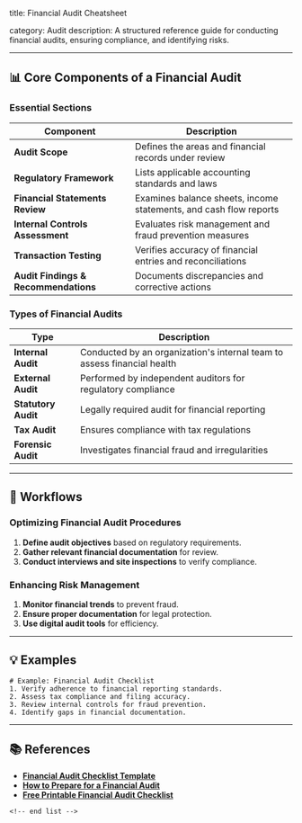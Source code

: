 title: Financial Audit Cheatsheet

category: Audit
description: A structured reference guide for conducting financial audits, ensuring compliance, and identifying risks.

---

## 📊 **Core Components of a Financial Audit**

### **Essential Sections**

| Component                                  | Description                                                       |
| ------------------------------------------ | ----------------------------------------------------------------- |
| **Audit Scope**                      | Defines the areas and financial records under review              |
| **Regulatory Framework**             | Lists applicable accounting standards and laws                    |
| **Financial Statements Review**      | Examines balance sheets, income statements, and cash flow reports |
| **Internal Controls Assessment**     | Evaluates risk management and fraud prevention measures           |
| **Transaction Testing**              | Verifies accuracy of financial entries and reconciliations        |
| **Audit Findings & Recommendations** | Documents discrepancies and corrective actions                    |

### **Types of Financial Audits**

| Type                      | Description                                                             |
| ------------------------- | ----------------------------------------------------------------------- |
| **Internal Audit**  | Conducted by an organization's internal team to assess financial health |
| **External Audit**  | Performed by independent auditors for regulatory compliance             |
| **Statutory Audit** | Legally required audit for financial reporting                          |
| **Tax Audit**       | Ensures compliance with tax regulations                                 |
| **Forensic Audit**  | Investigates financial fraud and irregularities                         |

---

## 🔄 **Workflows**

### **Optimizing Financial Audit Procedures**

1. **Define audit objectives** based on regulatory requirements.
2. **Gather relevant financial documentation** for review.
3. **Conduct interviews and site inspections** to verify compliance.

### **Enhancing Risk Management**

1. **Monitor financial trends** to prevent fraud.
2. **Ensure proper documentation** for legal protection.
3. **Use digital audit tools** for efficiency.

---

## 💡 **Examples**

```plaintext
# Example: Financial Audit Checklist
1. Verify adherence to financial reporting standards.  
2. Assess tax compliance and filing accuracy.  
3. Review internal controls for fraud prevention.  
4. Identify gaps in financial documentation.  
```

---

## 📚 **References**

- **[Financial Audit Checklist Template](https://thegoodocs.com/checklist-templates/financial-audit-checklist.php)**
- **[How to Prepare for a Financial Audit](https://www.smartsheet.com/financial-audit)**
- **[Free Printable Financial Audit Checklist](https://www.checklist.templateral.com/financial-audit-checklist-template/)**

```
<!-- end list -->
```
